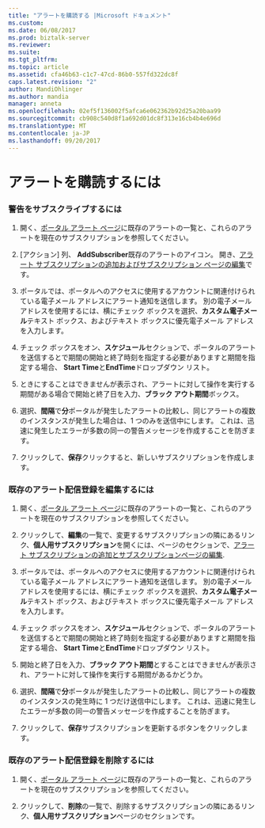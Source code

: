 ```yaml
---
title: "アラートを購読する |Microsoft ドキュメント"
ms.custom: 
ms.date: 06/08/2017
ms.prod: biztalk-server
ms.reviewer: 
ms.suite: 
ms.tgt_pltfrm: 
ms.topic: article
ms.assetid: cfa46b63-c1c7-47cd-86b0-557fd322dc8f
caps.latest.revision: "2"
author: MandiOhlinger
ms.author: mandia
manager: anneta
ms.openlocfilehash: 02ef5f136002f5afca6e062362b92d25a20baa99
ms.sourcegitcommit: cb908c540d8f1a692d01dc8f313e16cb4b4e696d
ms.translationtype: MT
ms.contentlocale: ja-JP
ms.lasthandoff: 09/20/2017
---
```

# <a name="subscribing-to-alerts"></a>アラートを購読するには
### <a name="to-subscribe-to-an-alert"></a>警告をサブスクライブするには  
  
1.  開く、[ポータル アラート ページ](../esb-toolkit/portal-alerts-page.md)に既存のアラートの一覧と、これらのアラートを現在のサブスクリプションを参照してください。  
  
2.  [アクション] 列、 **AddSubscriber**既存のアラートのアイコン。 開き、[アラート サブスクリプションの追加およびサブスクリプション ページの編集](../esb-toolkit/add-alert-subscription-and-edit-subscription-pages.md)です。  
  
3.  ポータルでは、ポータルへのアクセスに使用するアカウントに関連付けられている電子メール アドレスにアラート通知を送信します。 別の電子メール アドレスを使用するには、横にチェック ボックスを選択、**カスタム電子メール**テキスト ボックス、およびテキスト ボックスに優先電子メール アドレスを入力します。  
  
4.  チェック ボックスをオン、**スケジュール**セクションで、ポータルのアラートを送信するとで期間の開始と終了時刻を指定する必要がありますと期間を指定する場合、 **Start Time**と**EndTime**ドロップダウン リスト。  
  
5.  ときにすることはできませんが表示され、アラートに対して操作を実行する期間がある場合で開始と終了日を入力、**ブラック アウト期間**ボックス。  
  
6.  選択、**間隔**で**分**ポータルが発生したアラートの比較し、同じアラートの複数のインスタンスが発生した場合は、1 つのみを送信中にします。 これは、迅速に発生したエラーが多数の同一の警告メッセージを作成することを防ぎます。  
  
7.  クリックして、**保存**クリックすると、新しいサブスクリプションを作成します。  
  
### <a name="to-edit-an-existing-alert-subscription"></a>既存のアラート配信登録を編集するには  
  
1.  開く、[ポータル アラート ページ](../esb-toolkit/portal-alerts-page.md)に既存のアラートの一覧と、これらのアラートを現在のサブスクリプションを参照してください。  
  
2.  クリックして、**編集**の一覧で、変更するサブスクリプションの隣にあるリンク、**個人用サブスクリプション**を開くには、ページのセクションで、[アラート サブスクリプションの追加とサブスクリプションページの編集](../esb-toolkit/add-alert-subscription-and-edit-subscription-pages.md).  
  
3.  ポータルでは、ポータルへのアクセスに使用するアカウントに関連付けられている電子メール アドレスにアラート通知を送信します。 別の電子メール アドレスを使用するには、横にチェック ボックスを選択、**カスタム電子メール**テキスト ボックス、およびテキスト ボックスに優先電子メール アドレスを入力します。  
  
4.  チェック ボックスをオン、**スケジュール**セクションで、ポータルのアラートを送信するとで期間の開始と終了時刻を指定する必要がありますと期間を指定する場合、 **Start Time**と**EndTime**ドロップダウン リスト。  
  
5.  開始と終了日を入力、**ブラック アウト期間**とすることはできませんが表示され、アラートに対して操作を実行する期間があるかどうか。  
  
6.  選択、**間隔**で**分**ポータルが発生したアラートの比較し、同じアラートの複数のインスタンスの発生時に 1 つだけ送信中にします。 これは、迅速に発生したエラーが多数の同一の警告メッセージを作成することを防ぎます。  
  
7.  クリックして、**保存**サブスクリプションを更新するボタンをクリックします。  
  
### <a name="to-delete-an-existing-alert-subscription"></a>既存のアラート配信登録を削除するには  
  
1.  開く、[ポータル アラート ページ](../esb-toolkit/portal-alerts-page.md)に既存のアラートの一覧と、これらのアラートを現在のサブスクリプションを参照してください。  
  
2.  クリックして、**削除**の一覧で、削除するサブスクリプションの隣にあるリンク、**個人用サブスクリプション**ページのセクションです。